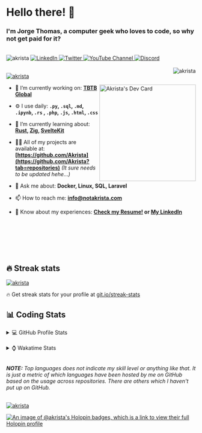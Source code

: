 # Hello there! 👋

### I'm Jorge Thomas, a computer geek who loves to code, so why not get paid for it?

</br>

<div align="left">
<img src="https://komarev.com/ghpvc/?username=akrista&label=Profile%20views&color=0e75b6&style=flat" alt="akrista" />
  <a href="https://www.linkedin.com/in/akrista/">
    <img
      src="https://img.shields.io/static/v1?logo=linkedin&style=flat&color=0072b1&label=LinkedIn&message=%E2%9B%B3"
      alt="LinkedIn"
    />
  </a>
  <a href="https://twitter.com/akristax">
    <img
      src="https://img.shields.io/badge/follow-%40akristax-1DA1F2?logo=twitter&style=flat&label=Twitter&color=0072b1&logoColor=ffffff"
      alt="Twitter"
    />
  </a>
    <a href="https://www.youtube.com/channel/UCXJa_ZGSEtalwFNbsupmjtg">
<img alt="YouTube Channel" src="https://img.shields.io/youtube/channel/subscribers/UCXJa_ZGSEtalwFNbsupmjtg?style=flat&color=0072b1&logoColor=ffffff&logo=youtube&label=Youtube">
  </a>
      <a href="https://discordapp.com/users/Akrista#1410">
<img alt="Discord" src="https://img.shields.io/discord/354241190947717120?style=flat&color=0072b1&logoColor=ffffff&logo=discord&label=Discord">
  </a>
<!--   <a href="https://www.threads.net/@notakrista"> -->
<!--     <img src="https://thread-count.vercel.app/thread-count/notakrista" alt="Akrista's Threads Account"> -->
<!-- </a> -->
  </br>
  </br>
  <a href="https://discordapp.com/users/Akrista#1410">
  <img align="right" src="https://lanyard.cnrad.dev/api/130525871277735937" alt="akrista" />
  </a>

  <p align="left">
  <a href="https://github.com/ryo-ma/github-profile-trophy">
  <img src="https://github-profile-trophy.vercel.app/?username=akrista&theme=gruvbox&no-bg=true&row=2&column=3&no-frame=true" alt="akrista" />
  </a>
  </p>

<!--   <a href="https://github.com/kittinan/spotify-github-profile" target="_blank"> -->
<!-- <img -->
<!--       width="256" -->
<!--       align="right" -->
<!--       src="https://spotify-github-profile.vercel.app/api/view?uid=21ca7hmfvx4lpeb37y7fs2vpq&cover_image=true&theme=default&show_offline=false&background_color=121212&interchange=false" -->
<!--       alt="Akrista's Spotify" -->
<!--     /> -->
<!-- </a> -->

<a href="https://app.daily.dev/akrista"><img src="https://api.daily.dev/devcards/v2/nQnOqdJn5BJngPoIsO4MP.png?type=default&r=hj6" width="256" align="right" alt="Akrista's Dev Card"/></a>

- 🔭 I’m currently working on: **[TBTB Global](https://tbtb.global/)**

- ⚙️ I use daily: **`.py`, `.sql`, `.md`, `.ipynb`, `.rs` , `.php`, `.js`, `.html`, `.css`**

- 🌱 I’m currently learning about: **[Rust](https://github.com/rust-lang/rust), [Zig](https://github.com/ziglang/zig), [SvelteKit](https://kit.svelte.dev/)**

- 👨‍💻 All of my projects are available at: **[https://github.com/Akrista](https://github.com/Akrista?tab=repositories)** _(It sure needs to be updated hehe...)_

- 💬 Ask me about: **Docker, Linux, SQL, Laravel**

- 📫 How to reach me: **info@notakrista.com**

- 📄 Know about my experiences: **[Check my Resume!](https://drive.google.com/file/d/1bDduXngJVVVsnUU1-Z36JSxIotYRIbOf/view?usp=drive_link) or [My LinkedIn](https://linkedin.com/in/akrista/)**

</br>
</br>
</br>
</br>
</br>

## 🔥 Streak stats

<a href="https://github.com/DenverCoder1/github-readme-streak-stats">
<img src="https://github-readme-streak-stats.herokuapp.com/?user=akrista&theme=gruvbox" alt="akrista" />
</a>

<p>🔥 Get streak stats for your profile at <a href="https://git.io/streak-stats">git.io/streak-stats</a></p>

## 📊 Coding Stats

<details>
<summary>💻 GitHub Profile Stats</summary>

</br>

<a href="https://github.com/anuraghazra/github-readme-stats">
<img src="https://github-readme-stats.vercel.app/api?username=akrista&show_icons=true&locale=en&theme=gruvbox" alt="Akrista's Github Stats" />
</a>

<a href="https://github.com/anuraghazra/github-readme-stats">
<img src="https://github-readme-stats.vercel.app/api/top-langs/?username=akrista&show_icons=true&locale=en&theme=gruvbox&layout=compact" alt="Most Used Languages" />
</a>

</details>

</br>

<details>
<summary>⌚ Wakatime Stats</summary>

</br>

<a href="https://github.com/anuraghazra/github-readme-stats">
<img src="https://github-readme-stats.vercel.app/api/wakatime?username=akrista&show_icons=true&locale=en&layout=compact&theme=gruvbox" alt="akrista" />
</a>

</br>

<!--START_SECTION:waka-->
![Code Time](http://img.shields.io/badge/Code%20Time-6%2C983%20hrs%2058%20mins-blue)

![Lines of code](https://img.shields.io/badge/From%20Hello%20World%20I%27ve%20Written-30.0%20million%20lines%20of%20code-blue)

**🐱 My GitHub Data** 

> 📦 444.2 kB Used in GitHub's Storage 
 > 
> 🏆 2 Contributions in the Year 2025
 > 
> 💼 Opted to Hire
 > 
> 📜 103 Public Repositories 
 > 
> 🔑 34 Private Repositories 
 > 
**I'm an Early 🐤** 

```text
🌞 Morning                1757 commits        █████░░░░░░░░░░░░░░░░░░░░   20.03 % 
🌆 Daytime                3126 commits        █████████░░░░░░░░░░░░░░░░   35.63 % 
🌃 Evening                3601 commits        ██████████░░░░░░░░░░░░░░░   41.04 % 
🌙 Night                  290 commits         █░░░░░░░░░░░░░░░░░░░░░░░░   03.31 % 
```
📅 **I'm Most Productive on Monday** 

```text
Monday                   1872 commits        █████░░░░░░░░░░░░░░░░░░░░   21.34 % 
Tuesday                  1324 commits        ████░░░░░░░░░░░░░░░░░░░░░   15.09 % 
Wednesday                1394 commits        ████░░░░░░░░░░░░░░░░░░░░░   15.89 % 
Thursday                 717 commits         ██░░░░░░░░░░░░░░░░░░░░░░░   08.17 % 
Friday                   1095 commits        ███░░░░░░░░░░░░░░░░░░░░░░   12.48 % 
Saturday                 748 commits         ██░░░░░░░░░░░░░░░░░░░░░░░   08.53 % 
Sunday                   1624 commits        █████░░░░░░░░░░░░░░░░░░░░   18.51 % 
```


📊 **This Week I Spent My Time On** 

```text
🕑︎ Time Zone: America/Caracas

💬 Programming Languages: 
SQL                      18 hrs 23 mins      ████████░░░░░░░░░░░░░░░░░   30.09 % 
C#                       12 hrs 7 mins       █████░░░░░░░░░░░░░░░░░░░░   19.82 % 
TypeScript               11 hrs 25 mins      █████░░░░░░░░░░░░░░░░░░░░   18.68 % 
Other                    7 hrs 36 mins       ███░░░░░░░░░░░░░░░░░░░░░░   12.44 % 
JSON                     5 hrs 29 mins       ██░░░░░░░░░░░░░░░░░░░░░░░   08.98 % 

🔥 Editors: 
VS Code                  47 hrs 36 mins      ███████████████████░░░░░░   77.84 % 
Visual Studio            4 hrs 42 mins       ██░░░░░░░░░░░░░░░░░░░░░░░   07.69 % 
Neovim                   4 hrs 35 mins       ██░░░░░░░░░░░░░░░░░░░░░░░   07.51 % 
Excel                    4 hrs 6 mins        ██░░░░░░░░░░░░░░░░░░░░░░░   06.72 % 
Word                     8 mins              ░░░░░░░░░░░░░░░░░░░░░░░░░   00.23 % 

💻 Operating System: 
Linux                    51 hrs 42 mins      █████████████████████░░░░   84.57 % 
Windows                  9 hrs 26 mins       ████░░░░░░░░░░░░░░░░░░░░░   15.43 % 
```

**I Mostly Code in JavaScript** 

```text
PHP                      9 repos             ████░░░░░░░░░░░░░░░░░░░░░   14.06 % 
HTML                     4 repos             ██░░░░░░░░░░░░░░░░░░░░░░░   06.25 % 
Blade                    3 repos             █░░░░░░░░░░░░░░░░░░░░░░░░   04.69 % 
Rust                     3 repos             █░░░░░░░░░░░░░░░░░░░░░░░░   04.69 % 
TypeScript               2 repos             █░░░░░░░░░░░░░░░░░░░░░░░░   03.12 % 
```




 Last Updated on 16/01/2025 00:29:21 UTC
<!--END_SECTION:waka-->

**These Readme stats are generated using github action [awesome-readme-stats](https://github.com/anmol098/waka-readme-stats)**

</details>

</br>

_**NOTE:** Top languages does not indicate my skill level or anything like that. It is just a metric of which languages have been hosted by me on GitHub based on the usage across repositories. There are others which I haven't put up on GitHub._

</br>

<a href="https://github.com/ashutosh00710/github-readme-activity-graph">
<img src="https://github-readme-activity-graph.vercel.app/graph?username=Akrista&theme=gruvbox" alt="akrista" />
</a>

</br>

[![An image of @akrista's Holopin badges, which is a link to view their full Holopin profile](https://holopin.me/akrista)](https://holopin.io/@akrista)
